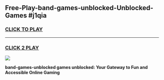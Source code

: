 
## Free-Play-band-games-unblocked-Unblocked-Games #j1qia
<h3>
<a href="https://news.freeplayer.one?title=band-games-unblocked&ref=8M">CLICK TO PLAY</a></h3>
<hr>

<h3>
<a href="https://news.freeplayer.one?title=band-games-unblocked&ref=8M">CLICK 2 PLAY</a>
  
</h3>

<a href="https://news.freeplayer.one?title=band-games-unblocked&ref=8M"><img src="https://clearcache.store/games.png"></a>


**band-games-unblocked games unblocked: Your Gateway to Fun and Accessible Online Gaming**
